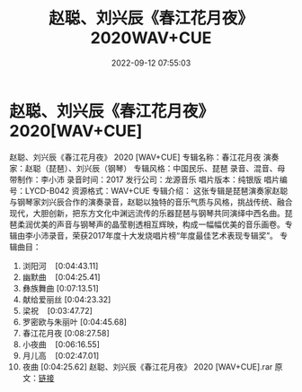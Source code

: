 ﻿---
title: 赵聪、刘兴辰《春江花月夜》2020WAV+CUE
date: 2022-09-12 07:55:03
categories: 试音碟、非卖品、发烧碟
tags: 纯音雅乐
---
# 赵聪、刘兴辰《春江花月夜》2020[WAV+CUE]

赵聪、刘兴辰《春江花月夜》 2020 [WAV+CUE]
专辑名称：春江花月夜
演奏家：赵聪（琵琶）、刘兴辰（钢琴）
专辑风格：中国民乐、琵琶
录音、混音、母带制作：李小沛
录音时间：2017
发行公司：龙源音乐
唱片版本：纯银版
唱片编号：LYCD-B042
资源格式：WAV+CUE
专辑介绍：
这张专辑是琵琶演奏家赵聪与钢琴家刘兴辰合作的演奏录音，赵聪以独特的音乐气质与风格，挑战传统、融合现代，大胆创新，把东方文化中渊远流传的乐器琵琶与钢琴共同演绎中西名曲。琵琶柔润优美的声音与钢琴声的晶莹剔透相互辉映，构成一幅幅优美的音乐画卷。专辑由李小沛录音，荣获2017年度十大发烧唱片榜“年度最佳艺术表现专辑奖”。
专辑曲目：
01. 浏阳河    [0:04:43.11]
02. 幽默曲    [0:04:25.41]
03. 彝族舞曲
[0:07:13.51]
04. 献给爱丽丝
[0:04:23.32]
05. 梁祝    [0:03:47.72]
06. 罗密欧与朱丽叶
[0:04:45.68]
07. 春江花月夜
[0:08:27.58]
08. 小夜曲    [0:06:16.55]
09. 月儿高    [0:02:47.01]
10. 夜曲
[0:04:25.62]
赵聪、刘兴辰《春江花月夜》 2020 [WAV+CUE].rar
原文：[链接](https://blog.sina.com.cn/s/blog_1647c7e7601030zdb.html)